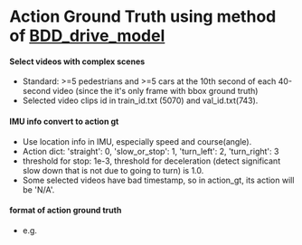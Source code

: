 # Action Ground Truth using method of [BDD_drive_model](https://github.com/gy20073/BDD_Driving_Model)

#### Select videos with complex scenes
+ Standard: >=5 pedestrians and >=5 cars at the 10th second of each 40-second video (since the it's only frame with bbox ground truth)
+ Selected video clips id in train_id.txt (5070) and val_id.txt(743).

#### IMU info convert to action gt
+ Use location info in IMU, especially speed and course(angle).
+ Action dict: 'straight': 0, 'slow_or_stop': 1, 'turn_left': 2, 'turn_right': 3
+ threshold for stop: 1e-3, threshold for deceleration (detect significant slow down that is not due to going to turn) is 1.0.
+ Some selected videos have bad timestamp, so in action_gt, its action will be 'N/A'.

#### format of action ground truth
+ e.g. 
